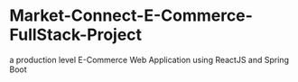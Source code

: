 # Market-Connect-E-Commerce-FullStack-Project
a production level E-Commerce Web Application using ReactJS and Spring Boot
